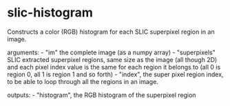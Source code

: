 slic-histogram
==============

Constructs a color (RGB) histogram for each SLIC superpixel region in an image.


arguments:
         - "im" the complete image (as a numpy array)
         - "superpixels" SLIC extracted superpixel regions, same size as the image (all though 2D) and each pixel index               value is the same for each region it belongs to (all 0 is region 0, all 1 is region 1 and so forth)
         - "index", the super pixel region index, to be able to loop through all the regions in an image.
         
outputs: 
         - "histogram", the RGB histogram of the superpixel region
